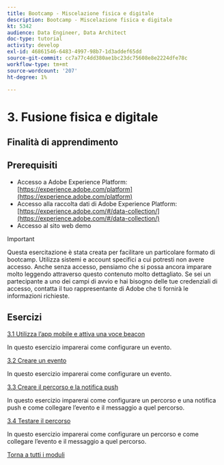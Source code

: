 ```yaml
---
title: Bootcamp - Miscelazione fisica e digitale
description: Bootcamp - Miscelazione fisica e digitale
kt: 5342
audience: Data Engineer, Data Architect
doc-type: tutorial
activity: develop
exl-id: 46861546-6483-4997-98b7-1d3addef65dd
source-git-commit: cc7a77c4dd380ae1bc23dc75608e8e2224dfe78c
workflow-type: tm+mt
source-wordcount: '207'
ht-degree: 1%

---
```


# 3. Fusione fisica e digitale

## Finalità di apprendimento

## Prerequisiti

- Accesso a Adobe Experience Platform: [https://experience.adobe.com/platform](https://experience.adobe.com/platform)
- Accesso alla raccolta dati di Adobe Experience Platform: [https://experience.adobe.com/#/data-collection/](https://experience.adobe.com/#/data-collection/)
- Accesso al sito web demo

>[!IMPORTANT]
>
>Questa esercitazione è stata creata per facilitare un particolare formato di bootcamp. Utilizza sistemi e account specifici a cui potresti non avere accesso. Anche senza accesso, pensiamo che si possa ancora imparare molto leggendo attraverso questo contenuto molto dettagliato. Se sei un partecipante a uno dei campi di avvio e hai bisogno delle tue credenziali di accesso, contatta il tuo rappresentante di Adobe che ti fornirà le informazioni richieste.

## Esercizi

[3.1 Utilizza l’app mobile e attiva una voce beacon](./ex1.md)

In questo esercizio imparerai come configurare un evento.

[3.2 Creare un evento](./ex2.md)

In questo esercizio imparerai come configurare un evento.

[3.3 Creare il percorso e la notifica push](./ex3.md)

In questo esercizio imparerai come configurare un percorso e una notifica push e come collegare l’evento e il messaggio a quel percorso.

[3.4 Testare il percorso](./ex4.md)

In questo esercizio imparerai come configurare un percorso e come collegare l’evento e il messaggio a quel percorso.

[Torna a tutti i moduli](../../overview.md)
